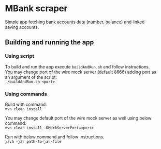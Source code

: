# MBank scraper
Simple app fetching bank accounts data (number, balance) and linked saving accounts.  

## Building and running the app

### Using script

To build and run the app execute `buildAndRun.sh` and follow instructions.
You may change port of the wire mock server (default 8666) adding port as an argument of the script:\
`./buildAndRun.sh <port>`


### Using commands
Build with command:  
`mvn clean install`

You may change default port of the wire mock server as well using below command:\
`mvn clean install -DMockServerPort=<port>`

Run with below command and follow instructions.  
`java -jar path-to-jar-file`
